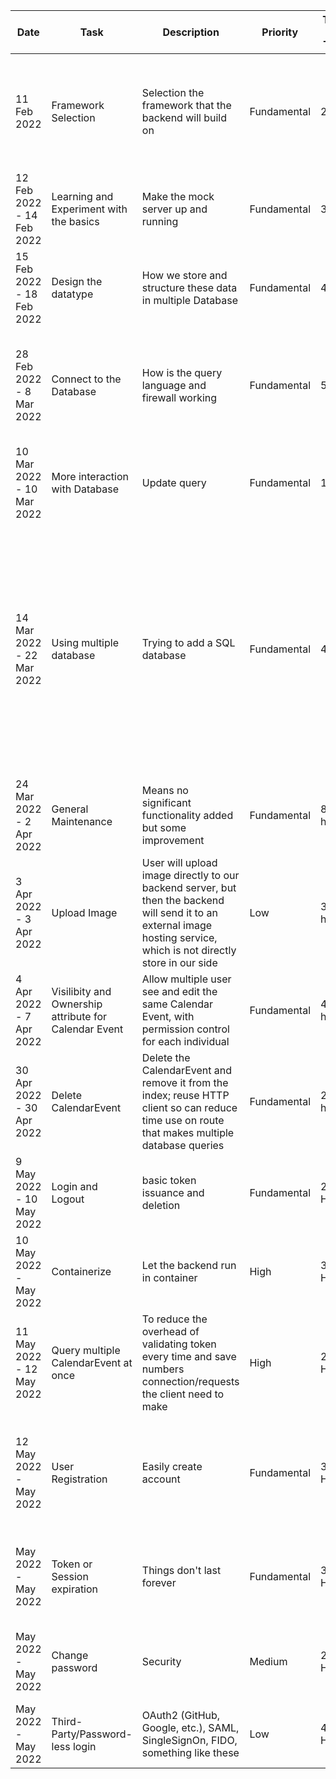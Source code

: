 | Date                      | Task                                                  | Description                                                                                                                                                            | Priority    | Time per Task | Progress | Comment                                                                                                                                                                                    |
|---------------------------|-------------------------------------------------------|------------------------------------------------------------------------------------------------------------------------------------------------------------------------|-------------|---------------|----------|--------------------------------------------------------------------------------------------------------------------------------------------------------------------------------------------|
| 11 Feb 2022               | Framework Selection                                   | Selection the framework that the backend will build on                                                                                                                 | Fundamental | 2 day         | Finished | Initially chose Flask, but seems Fast API is more "modern" therefore better performance                                                                                                    |
| 12 Feb 2022 - 14 Feb 2022 | Learning and Experiment with the basics               | Make the mock server up and running                                                                                                                                    | Fundamental | 3 day         | Finished | Acquired a domain and learned how to use Nginx to setup a firewall                                                                                                                         |
| 15 Feb 2022 - 18 Feb 2022 | Design the datatype                                   | How we store and structure these data in multiple Database                                                                                                             | Fundamental | 4 day         | Finished | Also run a simple stress-test on e the server                                                                                                                                              |
| 28 Feb 2022 - 8 Mar 2022  | Connect to the Database                               | How is the query language and firewall working                                                                                                                         | Fundamental | 5 day         | Finished | The DB chosen also based on open-ended which prevent vendor lock-in to certain DB                                                                                                          |
| 10 Mar 2022 - 10 Mar 2022 | More interaction with Database                        | Update query                                                                                                                                                           | Fundamental | 1 day         | Finished | Progress Report Day                                                                                                                                                                        |
| 14 Mar 2022 - 22 Mar 2022 | Using multiple database                               | Trying to add a SQL database                                                                                                                                           | Fundamental | 4 day         | Failed   | Somewhat complicated to make SQL query for the data-structure I already made but seamlessly works with Document-Base NotOnlySQL database, plus can potentially immune SQL-Injection attack |
| 24 Mar 2022 - 2 Apr 2022  | General Maintenance                                   | Means no significant functionality added but some improvement                                                                                                          | Fundamental | 8 hours       | Finished | Modify existing data entry in Database is a pain                                                                                                                                           |
| 3 Apr 2022 - 3 Apr 2022   | Upload Image                                          | User will upload image directly to our backend server, but then the backend will send it to an external image hosting service, which is not directly store in our side | Low         | 3 hours       | Finished | The free tier should be enough                                                                                                                                                             |
| 4 Apr 2022 - 7 Apr 2022   | Visilibity and Ownership attribute for Calendar Event | Allow multiple user see and edit the same Calendar Event, with permission control for each individual                                                                  | Fundamental | 4 hours       | Finished | Why I didn't thinking this at the beginning                                                                                                                                                |
| 30 Apr 2022 - 30 Apr 2022 | Delete CalendarEvent                                  | Delete the CalendarEvent and remove it from the index; reuse HTTP client so can reduce time use on route that makes multiple database queries                          | Fundamental | 2 hours       | Finished | Time improvement vary, still largely depend on the service provide                                                                                                                         |
| 9 May 2022 - 10 May 2022  | Login and Logout                                      | basic token issuance and deletion                                                                                                                                      | Fundamental | 2 Hours       | Finished | Using person_id as account name                                                                                                                                                            |
| 10 May 2022 -  May 2022   | Containerize                                          | Let the backend run in container                                                                                                                                       | High        | 3 Hours       | Started  | Possible makes update easier                                                                                                                                                               |
| 11 May 2022 - 12 May 2022 | Query multiple CalendarEvent at once                  | To reduce the overhead of validating token every time and save numbers connection/requests the client need to make                                                     | High        | 2 Hours       | Started  | Would be nice to do some benchmarks before and after                                                                                                                                       |
| 12 May 2022 -  May 2022   | User Registration                                     | Easily create account                                                                                                                                                  | Fundamental | 3 Hours       | Planned  | Didn't implemented in early stage to avoid massive amount of breaking changes                                                                                                              |
| May 2022 -  May 2022      | Token or Session expiration                           | Things don't last forever                                                                                                                                              | Fundamental | 3 Hours       | Planned  | Maybe along with functionality to manage all token under the account                                                                                                                       |
| May 2022 -  May 2022      | Change password                                       | Security                                                                                                                                                               | Medium      | 2 Hours       | Planned  | Without this the only way to change password is to create a new account                                                                                                                    |
| May 2022 -  May 2022      | Third-Party/Password-less login                       | OAuth2 (GitHub, Google, etc.), SAML, SingleSignOn, FIDO, something like these                                                                                          | Low         | 4 Hours       | Planned  | Much more cool and secure than using plain password                                                                                                                                        |